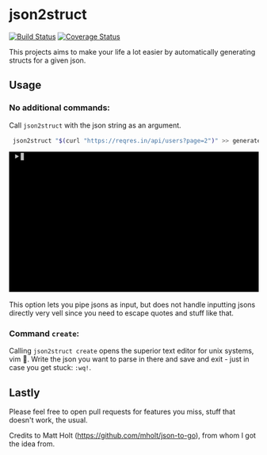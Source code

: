 # json2struct

[![Build Status](https://travis-ci.com/marhaupe/json2struct.svg?branch=master)](https://travis-ci.com/marhaupe/json2struct)
[![Coverage Status](https://coveralls.io/repos/github/marhaupe/json2struct/badge.svg?branch=master)](https://coveralls.io/github/marhaupe/json2struct?branch=master)

This projects aims to make your life a lot easier by automatically generating structs for a given json. 

## Usage

### No additional commands:
Call `json2struct` with the json string as an argument. 

```bash
 json2struct "$(curl "https://reqres.in/api/users?page=2")" >> generated.go
```
![Showcase](.github/showcase.gif)


This option lets you pipe jsons as input, but does not handle inputting jsons directly very vell since you need to escape quotes and stuff like that.

### Command `create`:
Calling `json2struct create` opens the superior text editor for unix systems, vim 🤖. Write the json you want to parse in there and save and exit - just in case you get stuck: `:wq!`. 

## Lastly

Please feel free to open pull requests for features you miss, stuff that doesn't work, the usual.

Credits to Matt Holt (https://github.com/mholt/json-to-go), from whom I got the idea from.